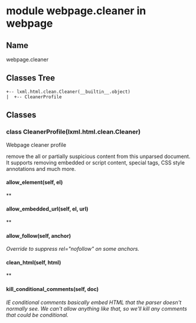 # module webpage.cleaner in webpage

## Name

webpage.cleaner

## Classes Tree

```text
+-- lxml.html.clean.Cleaner(__builtin__.object)
|  +-- CleanerProfile
```

## Classes

### class **CleanerProfile**(lxml.html.clean.Cleaner)
Webpage cleaner profile

remove the all or partially suspicious content from this
unparsed document. It supports removing embedded or script
content, special tags, CSS style annotations and much more.

#### allow_element(self, el)
**


#### allow_embedded_url(self, el, url)
**


#### allow_follow(self, anchor)
*Override to suppress rel="nofollow" on some anchors.*


#### clean_html(self, html)
**


#### kill_conditional_comments(self, doc)
*IE conditional comments basically embed HTML that the parser
doesn't normally see.  We can't allow anything like that, so
we'll kill any comments that could be conditional.*


